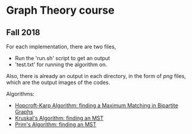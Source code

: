 # Graph Theory course
## Fall 2018

For each implementation, there are two files,

+ Run the 'run.sh' script to get an output
+ 'test.txt' for running the algorithm on.

Also, there is already an output in each directory, in the form of *png* files, which are the output images of the codes.

Algorithms:

* [Hopcroft-Karp Algorithm: finding a Maximum Matching in Bipartite Graphs](https://en.wikipedia.org/wiki/Hopcroft%E2%80%93Karp_algorithm)
* [Kruskal's Algorithm: finding an MST](https://en.wikipedia.org/wiki/Kruskal%27s_algorithm)
* [Prim's Algorithm: finding an MST](https://en.wikipedia.org/wiki/Prim%27s_algorithm)

